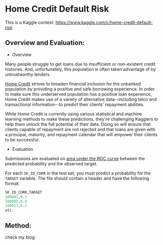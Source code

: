 # Home Credit Default Risk

This is a Kaggle contest: https://www.kaggle.com/c/home-credit-default-risk

## Overview and Evaluation:

- Overview

Many people struggle to get loans due to insufficient or non-existent credit histories. And, unfortunately, this population is often taken advantage of by untrustworthy lenders.

[Home Credit](http://www.homecredit.net/) strives to broaden financial inclusion for the unbanked population by providing a positive and safe borrowing experience. In order to make sure this underserved population has a positive loan experience, Home Credit makes use of a variety of alternative data--including telco and transactional information--to predict their clients' repayment abilities.

While Home Credit is currently using various statistical and machine learning methods to make these predictions, they're challenging Kagglers to help them unlock the full potential of their data. Doing so will ensure that clients capable of repayment are not rejected and that loans are given with a principal, maturity, and repayment calendar that will empower their clients to be successful.

- Evaluation

Submissions are evaluated on [area under the ROC curve](http://en.wikipedia.org/wiki/Receiver_operating_characteristic) between the predicted probability and the observed target.

For each `SK_ID_CURR` in the test set, you must predict a probability for the `TARGET` variable. The file should contain a header and have the following format:

```python
SK_ID_CURR,TARGET
100001,0.1
100005,0.9
100013,0.2
etc.
```

## Method:

check my blog: 

